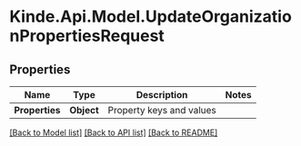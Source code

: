 # Kinde.Api.Model.UpdateOrganizationPropertiesRequest

## Properties

Name | Type | Description | Notes
------------ | ------------- | ------------- | -------------
**Properties** | **Object** | Property keys and values | 

[[Back to Model list]](../README.md#documentation-for-models) [[Back to API list]](../README.md#documentation-for-api-endpoints) [[Back to README]](../README.md)

